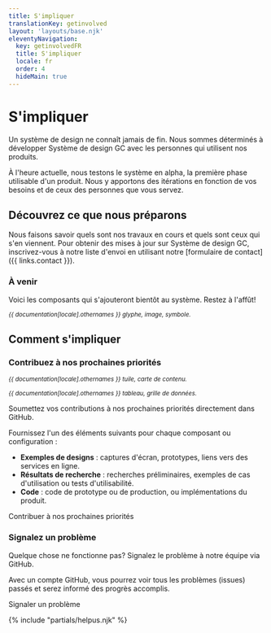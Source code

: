 ```yaml
---
title: S'impliquer
translationKey: getinvolved
layout: 'layouts/base.njk'
eleventyNavigation:
  key: getinvolvedFR
  title: S'impliquer
  locale: fr
  order: 4
  hideMain: true
---
```


# S'impliquer

Un système de design ne connaît jamais de fin. Nous sommes déterminés à développer Système de design GC avec les personnes qui utilisent nos produits.

À l'heure actuelle, nous testons le système en alpha, la première phase utilisable d'un produit. Nous y apportons des itérations en fonction de vos besoins et de ceux des personnes que vous servez.

## Découvrez ce que nous préparons

Nous faisons savoir quels sont nos travaux en cours et quels sont ceux qui s'en viennent. Pour obtenir des mises à jour sur Système de design GC, inscrivez-vous à notre liste d'envoi en utilisant notre [formulaire de contact]({{ links.contact }}).

### À venir

Voici les composants qui s'ajouteront bientôt au système. Restez à l'affût!

<div class="my-500">
  <gcds-grid tag="ul" columns="1fr" columns-tablet="1fr 1fr" columns-desktop="1fr 1fr 1fr" gap="400">
    <gcds-card
      card-title="Icône"
      type="action"
      title-element="h3"
      description="Un repère visuel pour aider les utilisateur·rice·s à comprendre le contexte."
      role="listitem"
    >
      <div slot="footer">
        <p class="text-secondary">
          <small>
            <em>{{ documentation[locale].othernames }} glyphe, image, symbole.</em>
          </small>
        </p>
      </div>
    </gcds-card>
  </gcds-grid>
</div>

## Comment s'impliquer

### Contribuez à nos prochaines priorités

<div class="my-500">
  <gcds-grid tag="ul" columns="1fr" columns-tablet="1fr 1fr" columns-desktop="1fr 1fr 1fr" gap="400">
    <gcds-card
      card-title="Carte"
      type="action"
      title-element="h3"
      description="Un encadré contenant du contenu structuré et exploitable sur un sujet unique."
      role="listitem"
    >
      <div slot="footer">
        <p class="text-secondary">
          <small>
            <em>{{ documentation[locale].othernames }} tuile, carte de contenu.</em>
          </small>
        </p>
      </div>
    </gcds-card>
    <gcds-card
      card-title="Tableau de données"
      type="action"
      title-element="h3"
      description="Une manière d'organiser et d'afficher une grande quantité de données dans des rangées et des colonnes."
      role="listitem"
    >
      <div slot="footer">
        <p class="text-secondary">
          <small>
            <em>{{ documentation[locale].othernames }} tableau, grille de données.</em>
          </small>
        </p>
      </div>
    </gcds-card>
  </gcds-grid>
</div>

Soumettez vos contributions à nos prochaines priorités directement dans GitHub.

Fournissez l'un des éléments suivants pour chaque composant ou configuration :

- **Exemples de designs** : captures d'écran, prototypes, liens vers des services en ligne.
- **Résultats de recherche** : recherches préliminaires, exemples de cas d'utilisation ou tests d'utilisabilité.
- **Code** : code de prototype ou de production, ou implémentations du produit.

<gcds-link href="{{ links.githubCompsPriority }}" external>Contribuer à nos prochaines priorités</gcds-link>

### Signalez un problème

Quelque chose ne fonctionne pas? Signalez le problème à notre équipe via GitHub.

Avec un compte GitHub, vous pourrez voir tous les problèmes (issues) passés et serez informé des progrès accomplis.

<gcds-link href="{{ links.githubCompsBug }}" external>Signaler un problème</gcds-link>

{% include "partials/helpus.njk" %}
